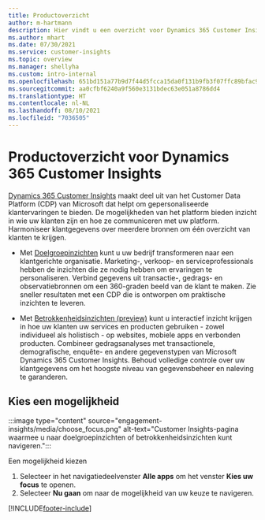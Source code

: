 ```yaml
---
title: Productoverzicht
author: m-hartmann
description: Hier vindt u een overzicht voor Dynamics 365 Customer Insights en de mogelijkheden ervan.
ms.author: mhart
ms.date: 07/30/2021
ms.service: customer-insights
ms.topic: overview
ms.manager: shellyha
ms.custom: intro-internal
ms.openlocfilehash: 651bd151a77b9d7f44d5fcca15da0f131b9fb3f07ffc89bfac9c0aa6f799e9b1
ms.sourcegitcommit: aa0cfbf6240a9f560e3131bdec63e051a8786dd4
ms.translationtype: HT
ms.contentlocale: nl-NL
ms.lasthandoff: 08/10/2021
ms.locfileid: "7036505"
---
```

# <a name="product-overview-for-dynamics-365-customer-insights"></a>Productoverzicht voor Dynamics 365 Customer Insights

[Dynamics 365 Customer Insights](https://dynamics.microsoft.com/ai/customer-insights/) maakt deel uit van het Customer Data Platform (CDP) van Microsoft dat helpt om gepersonaliseerde klantervaringen te bieden. De mogelijkheden van het platform bieden inzicht in wie uw klanten zijn en hoe ze communiceren met uw platform. Harmoniseer klantgegevens over meerdere bronnen om één overzicht van klanten te krijgen.


- Met [Doelgroepinzichten](audience-insights/overview.md) kunt u uw bedrijf transformeren naar een klantgerichte organisatie. Marketing-, verkoop- en serviceprofessionals hebben de inzichten die ze nodig hebben om ervaringen te personaliseren. Verbind gegevens uit transactie-, gedrags- en observatiebronnen om een 360-graden beeld van de klant te maken. Zie sneller resultaten met een CDP die is ontworpen om praktische inzichten te leveren. 

- Met [Betrokkenheidsinzichten (preview)](engagement-insights/index.yml) kunt u interactief inzicht krijgen in hoe uw klanten uw services en producten gebruiken - zowel individueel als holistisch - op websites, mobiele apps en verbonden producten. Combineer gedragsanalyses met transactionele, demografische, enquête- en andere gegevenstypen van Microsoft Dynamics 365 Customer Insights​. Behoud volledige controle over uw klantgegevens om het hoogste niveau van gegevensbeheer en naleving te garanderen.
 
## <a name="choose-a-capability"></a>Kies een mogelijkheid

:::image type="content" source="engagement-insights/media/choose_focus.png" alt-text="Customer Insights-pagina waarmee u naar doelgroepinzichten of betrokkenheidsinzichten kunt navigeren.":::

Een mogelijkheid kiezen

1. Selecteer in het navigatiedeelvenster **Alle apps** om het venster **Kies uw focus** te openen.
1. Selecteer **Nu gaan** om naar de mogelijkheid van uw keuze te navigeren.


[!INCLUDE[footer-include](includes/footer-banner.md)]